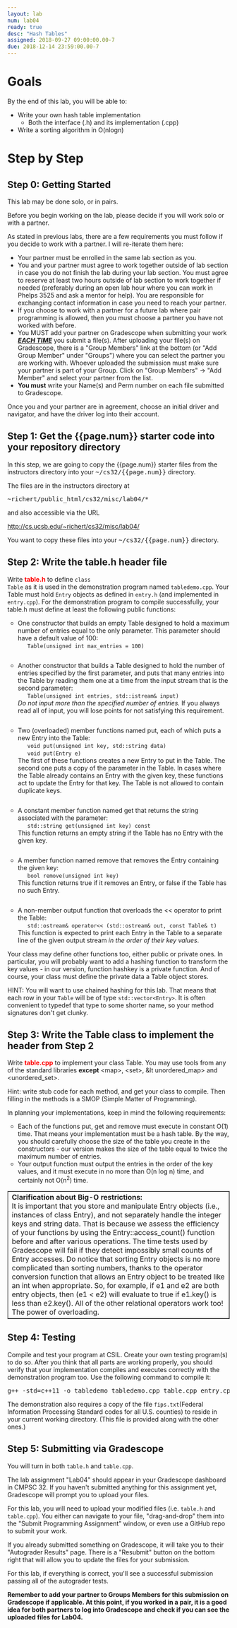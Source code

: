 ```yaml
---
layout: lab
num: lab04
ready: true
desc: "Hash Tables"
assigned: 2018-09-27 09:00:00.00-7
due: 2018-12-14 23:59:00.00-7
---
```


# Goals

By the end of this lab, you will be able to:
* Write your own hash table implementation
	* Both the interface (.h) and its implementation (.cpp)
* Write a sorting algorithm in O(nlogn)

# Step by Step 

## Step 0: Getting Started

This lab may be done solo, or in pairs.

Before you begin working on the lab, please decide if you will work solo or with a partner.

As stated in previous labs, there are a few requirements you must follow if you decide to work with a partner. I will re-iterate them here:

* Your partner must be enrolled in the same lab section as you.
* You and your partner must agree to work together outside of lab section in case you do not finish the lab during your lab section. You must agree to reserve at least two hours outside of lab section to work together if needed (preferably during an open lab hour where you can work in Phelps 3525 and ask a mentor for help). You are responsible for exchanging contact information in case you need to reach your partner.
* If you choose to work with a partner for a future lab where pair programming is allowed, then you must choose a partner you have not worked with before.
* You MUST add your partner on Gradescope when submitting your work <strong>*<u>EACH TIME</u>*</strong> you submit a file(s). After uploading your file(s) on Gradescope, there is a "Group Members" link at the bottom (or "Add Group Member" under "Groups") where you can select the partner you are working with. Whoever uploaded the submission must make sure your partner is part of your Group. Click on "Group Members" -> "Add Member" and select your partner from the list.
* <b> You must</b> write your Name(s) and Perm number on each file submitted to Gradescope.

Once you and your partner are in agreement, choose an initial driver and navigator, and have the driver log into their account.

## Step 1: Get the {{page.num}} starter code into your repository directory 

In this step, we are going to copy the {{page.num}} starter files from the instructors directory into your <tt>~/cs32/{{page.num}}</tt> directory.

The files are in the instructors directory at 

<tt>~richert/public_html/cs32/misc/lab04/*</tt>

and also accessible via the URL

<http://cs.ucsb.edu/~richert/cs32/misc/lab04/>

You want to copy these files into your <tt>~/cs32/{{page.num}}</tt> directory.

## Step 2: Write the table.h header file

Write <font color="red"><b>table.h</b></font> to define <code>class Table</code> as it is used in the demonstration program named <code>tabledemo.cpp</code>. Your Table must hold <code>Entry</code> objects as defined in <code>entry.h</code> (and implemented in <code>entry.cpp</code>). For the demonstration program to compile successfully, your table.h must define at least the following public functions:

<ul type = "circle">
  <li style='margin-bottom:2em;'>One constructor that builds an empty Table designed to hold a maximum number of entries equal to the only parameter. This parameter should have a default value of 100:
  <br><code>&nbsp;&nbsp;&nbsp;Table(unsigned int max_entries = 100)</code></li>

  <li style='margin-bottom:2em;'>Another constructor that builds a Table designed to hold the number of entries
  specified by the first parameter, and puts that many entries into the Table by reading
  them one at a time from the input stream that is the second parameter:
  <br><code>&nbsp;&nbsp;&nbsp;Table(unsigned int entries, std::istream&amp; input)</code>
  <br><em>Do not input more than the specified number of entries.</em> If you always read all of input, you will lose points for not satisfying this requirement.</li>

  <li style='margin-bottom:2em;'>Two (overloaded) member functions named put, each of which puts a new Entry into the Table:
  <br><code>&nbsp;&nbsp;&nbsp;void put(unsigned int key, std::string data)</code>
  <br><code>&nbsp;&nbsp;&nbsp;void put(Entry e)</code>
  <br>The first of these functions creates a new Entry to put in the Table. The second
  one puts a copy of the parameter in the Table. In cases where the Table already
  contains an Entry with the given key, these functions act to update the Entry for that key.
  The Table is not allowed to contain duplicate keys.</li>

  <li style='margin-bottom:2em;'>A constant member function named get that returns the string associated with the
  parameter:
  <br><code>&nbsp;&nbsp;&nbsp;std::string get(unsigned int key) const</code>
  <br>This function returns an empty string if the Table has no Entry with the given key.</li>

  <li style='margin-bottom:2em;'>A member function named remove that removes the Entry containing the given key:
  <br><code>&nbsp;&nbsp;&nbsp;bool remove(unsigned int key)</code>
  <br>This function returns true if it removes an Entry, or false if the Table has no such Entry.</li>

  <li>A non-member output function that overloads the &lt;&lt; operator to print the Table:
  <br><code>&nbsp;&nbsp;&nbsp;std::ostream&amp; operator&lt;&lt; (std::ostream&amp; out, const Table&amp; t)</code>
  <br>This function is expected to print each Entry in the Table to a separate line of
  the given output stream <em>in the order of their key values</em>.</li>
</ul>
   
Your class may define other functions too, either public or private ones. In particular, you will probably want to add a hashing function to transform the key values - in our version, function hashkey is a private function. And of course, your class must define the private data a Table object stores.

HINT: You will want to use chained hashing for this lab. That means that each row in your <code>Table</code> will be of type <code>std::vector&lt;Entry&gt;</code>. It is often convenient to typedef that type to some shorter name, so your method signatures don't get clunky.

## Step 3: Write the Table class to implement the header from Step 2

Write <font color="red"><b>table.cpp</b></font> to implement your class Table. You may use tools from any of the standard libraries <b>except</b> &lt;map&gt;, &lt;set&gt;, &lt unordered_map&gt; and &lt;unordered_set&gt;. 

Hint: write stub code for each method, and get your class to compile. Then filling in the methods is a SMOP (Simple Matter of Programming).

In planning your implementations, keep in mind the following requirements:
<ul type="circle">
  <li>Each of the functions put, get and remove must execute in constant O(1) time. That means your implementation must be a hash table. By the way, you should carefully choose the size of the table you create in the constructors - our version makes the size of the table equal to twice the maximum number of entries.</li>
  <li>Your output function must output the entries in the order of the key values, and it must execute in no more than O(n log n) time, and certainly not O(n<sup>2</sup>) time.</li></ul>
      
<table border="1">
 <tr align="left">
   <td><b>Clarification about Big-O restrictions:</b>
   <br>It is important that you store and manipulate Entry objects (i.e., instances of class Entry), and not separately handle the integer keys and string data. That is because we assess the efficiency of your functions by using the Entry::access_count() function before and after various operations. The time tests used by Gradescope will fail if they detect impossibly small counts of Entry accesses. Do notice that sorting Entry objects is no more complicated than sorting numbers, thanks to the operator conversion function that allows an Entry object to be treated like an int when appropriate. So, for example, if e1 and e2 are both entry objects, then (e1 &lt; e2) will evaluate to true if e1.key() is less than e2.key(). All of the other relational operators work too! The power of overloading.</td>
 </tr>
</table>
   
## Step 4: Testing
   
Compile and test your program at CSIL. Create your own testing program(s) to do so. After you think that all parts are working properly, you should verify that your implementation compiles and executes correctly with the demonstration program too. Use the following command to compile it:

<pre>g++ -std=c++11 -o tabledemo tabledemo.cpp table.cpp entry.cpp</pre>

The demonstration also requires a copy of the file <code>fips.txt</code>(Federal Information Processing Standard codes for all U.S. counties) to reside in your current working directory. (This file is provided along with the other ones.) 
      
## Step 5: Submitting via Gradescope
  
  You will turn in both <code>table.h</code> and <code>table.cpp</code>.

The lab assignment "Lab04" should appear in your Gradescope dashboard in CMPSC 32. If you haven't submitted anything for this assignment yet, Gradescope will prompt you to upload your files.

For this lab, you will need to upload your modified files (i.e. `table.h` and `table.cpp`). You either can navigate to your file, "drag-and-drop" them into the "Submit Programming Assignment" window, or even use a GitHub repo to submit your work.

If you already submitted something on Gradescope, it will take you to their "Autograder Results" page. There is a "Resubmit" button on the bottom right that will allow you to update the files for your submission.

For this lab, if everything is correct, you'll see a successful submission passing all of the autograder tests.

**Remember to add your partner to Groups Members for this submission on Gradescope if applicable. At this point, if you worked in a pair, it is a good idea for both partners to log into Gradescope and check if you can see the uploaded files for Lab04.**